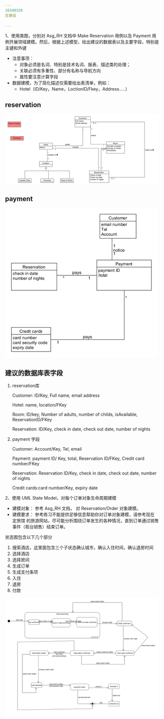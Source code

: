 ```yaml
---
16340320
庄铸滔

---
```


1、使用类图，分别对 Asg_RH 文档中 Make Reservation 用例以及 Payment 用例开展领域建模。然后，根据上述模型，给出建议的数据表以及主要字段，特别是主键和外键

- 注意事项：
  - 对象必须是名词、特别是技术名词、报表、描述类的处理；
  - 关联必须有多重性、部分有名称与导航方向
  - 属性要注意计算字段
- 数据建模，为了简化描述仅需要给出表清单，例如：
  - Hotel（ID/Key，Name，LoctionID/Fkey，Address…..）

## reservation



![](./reservation.png)



## payment



![](./payment.png)



## 建议的数据库表字段

1. reservation库

   Customer: ID/Key, Full name, email address

   Hotel: name, location/FKey

   Room: ID/key, Number of adults, number of childs, isAvailable, ReservationID/FKey

   Reservation: ID/Key, check in date, check out date, number of nights

2. payment 字段

   Customer: Account/Key,  Tel, email

   Payment: payment ID/ Key, total, Reservation ID/FKey, Credit card number/FKey

   Reservation: Reservation ID/Key, check in date, check out date, number of nights

   Credit cards:card number/Key, expiry date





2、使用 UML State Model，对每个订单对象生命周期建模

- 建模对象： 参考 Asg_RH 文档， 对 Reservation/Order 对象建模。
- 建模要求： 参考练习不能提供足够信息帮助你对订单对象建模，请参考现在 定旅馆 的旅游网站，尽可能分析围绕订单发生的各种情况，直到订单通过销售事件（柜台销售）结束订单。

状态图包含以下几个部分

1. 搜索酒店，这里面包含三个子状态确认城市，确认入住时间，确认退房时间
2. 选择酒店
3. 选择房间
4. 生成订单
5. 生成支付条项
6. 入住
7. 退房
8. 付款

![](./reservationState.png)